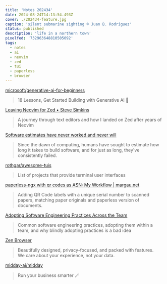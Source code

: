 ```yaml
---
title: 'Notes 202434'
date: 2024-08-24T14:13:54.493Z
cover: ./202434-feature.jpg
caption: 'silent submarine sighting © Juan B. Rodriguez'
status: published
description: 'life in a northern town'
pixelfed: '732963648810505092'
tags:
  - notes
  - ai
  - neovim
  - zed
  - tui
  - paperless
  - browser
---
```


[microsoft/generative-ai-for-beginners](https://github.com/microsoft/generative-ai-for-beginners)

> 18 Lessons, Get Started Building with Generative AI 🔗

[Leaving Neovim for Zed • Steve Simkins](https://stevedylan.dev/posts/leaving-neovim-for-zed/)

> A journey through text editors and how I landed on Zed after years of Neovim

[Software estimates have never worked and never will](https://world.hey.com/dhh/software-estimates-have-never-worked-and-never-will-a41a9c71)

> Since the dawn of computing, humans have sought to estimate how long it takes to build software, and for just as long, they've consistently failed.

[rothgar/awesome-tuis](https://github.com/rothgar/awesome-tuis)

> List of projects that provide terminal user interfaces

[paperless-ngx with qr codes as ASN: My Workflow | margau.net](https://margau.net/posts/2023-04-16-paperless-ngx-asn/)

> Adding QR Code labels with a unique serial number to scanned papers, matching paper originals and paperless version of documents.

[Adopting Software Engineering Practices Across the Team](https://newsletter.pragmaticengineer.com/p/engineering-practices)

> Common software engineering practices, adopting them within a team, and why blindly adopting practices is a bad idea

[Zen Browser](https://www.zen-browser.app/)

> Beautifully designed, privacy-focused, and packed with features.  
> We care about your experience, not your data.

[midday-ai/midday](https://github.com/midday-ai/midday)

> Run your business smarter 🪄

